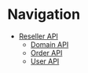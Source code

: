 # Navigation

- [Reseller API](reseller/)
  - [Domain API](reseller/domain.md)
  - [Order API](reseller/order.md)
  - [User API](reseller/user.md)
